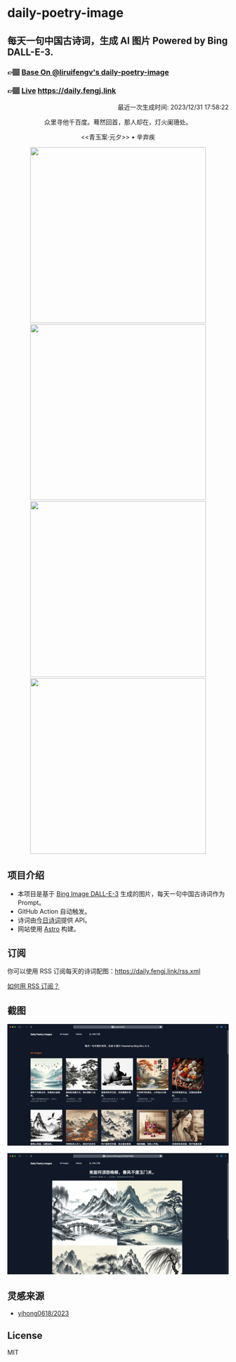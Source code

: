 
# daily-poetry-image

## 每天一句中国古诗词，生成 AI 图片 Powered by Bing DALL-E-3.

### 👉🏽 [Base On @liruifengv's daily-poetry-image](https://github.com/liruifengv/daily-poetry-image)

### 👉🏽 [Live](https://daily.fengj.link) https://daily.fengj.link

<p align="right">
  最近一次生成时间: 2023/12/31 17:58:22
</p>
<p align="center">
众里寻他千百度。蓦然回首，那人却在，灯火阑珊处。
</p>
<p align="center">
<<青玉案·元夕>> • 辛弃疾
</p>
<p align="center">
<img src="https://tse2.mm.bing.net/th/id/OIG.E.8wb9DSz16kRNHjU_Hp" height="400" width="400" />
<img src="https://tse4.mm.bing.net/th/id/OIG.w105OvvC53PYdTjWbUOe" height="400" width="400" />
<img src="https://tse2.mm.bing.net/th/id/OIG.Y6.T0FdZ3XCPQfEM9P9H" height="400" width="400" />
<img src="https://tse4.mm.bing.net/th/id/OIG.aR71eNyvrgGfj_7lF4ON" height="400" width="400" />
</p>

## 项目介绍

-   本项目是基于 [Bing Image DALL-E-3](https://www.bing.com/images/create) 生成的图片，每天一句中国古诗词作为 Prompt。
-   GitHub Action 自动触发。
-   诗词由[今日诗词](https://www.jinrishici.com/)提供 API。
-   网站使用 [Astro](https://astro.build) 构建。

## 订阅

你可以使用 RSS 订阅每天的诗词配图：https://daily.fengj.link/rss.xml

[如何用 RSS 订阅？](https://zhuanlan.zhihu.com/p/55026716)

## 截图

![图片列表](./screenshots/Snipaste_2023-12-28_21-00-26.png)

![图片详情](./screenshots/Snipaste_2023-12-28_21-00-53.png)

## 灵感来源

-   [yihong0618/2023](https://github.com/yihong0618/2023)

## License

MIT
